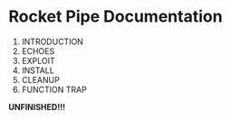 # Rocket Pipe Documentation #

1. INTRODUCTION
2. ECHOES
3. EXPLOIT
4. INSTALL
5. CLEANUP
6. FUNCTION TRAP

__UNFINISHED!!!__
